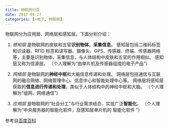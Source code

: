 ```yaml
---
title: 物联网分层
date: 2017-09-27
categories: [✡电子, 物联网]
---
```


物联网分为应用层、网络层和感知层。下面分别介绍：

<!--more-->

1. _感知层_ 是物联网的皮肤和五官**识别物体**，**采集信息**。
   感知层包括二维码标签和识读器、RFID 标签和读写器、摄像头、GPS、传感器、终端、传感器网络等，主要是识别物体，采集信息，与人体结构中皮肤和五官的作用相似。
   感知层又称为信源层。
   （个人理解为“由单片机及传感器组成的电子产品”）

2. _网络层_ 是物联网的**神经中枢**和大脑信息传递和处理。
   网络层包括通信与互联网的融合网络、网络管理中心、信息中心和智能处理中心等。
   网络层将感知层获取的**信息进行传递和处理**，类似于人体结构中的神经中枢和大脑。
   （个人理解为“组网、网络通信”）

3. _应用层_ 是物联网的“社会分工”与行业需求结合，实现广泛**智能化**。
   （个人理解为“中央服务器的智能化软件，及感知层单片机的 智能化软件 ”）

参考自[百度百科 ​](https://baike.baidu.com/item/%E7%89%A9%E8%81%94%E7%BD%91%E5%BA%94%E7%94%A8/16920234?fr=aladdin#3)
